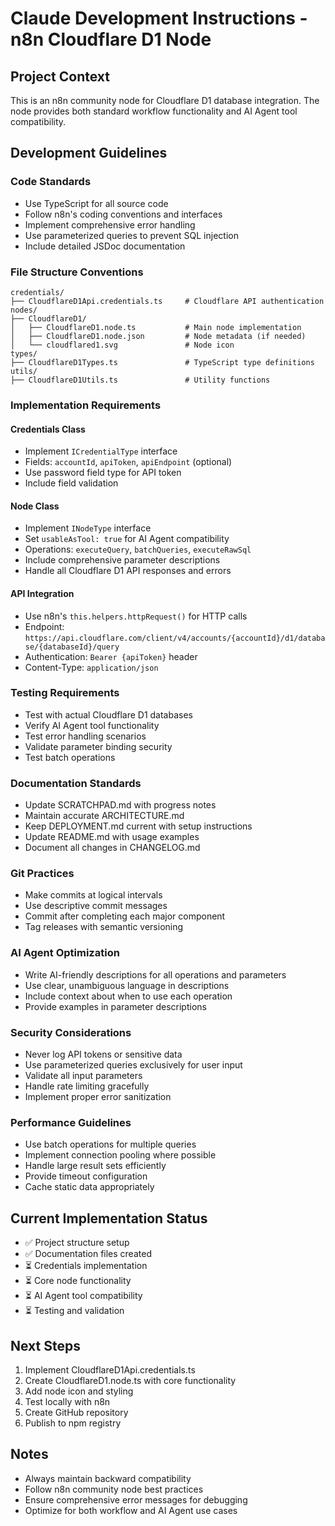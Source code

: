 # Claude Development Instructions - n8n Cloudflare D1 Node

## Project Context
This is an n8n community node for Cloudflare D1 database integration. The node provides both standard workflow functionality and AI Agent tool compatibility.

## Development Guidelines

### Code Standards
- Use TypeScript for all source code
- Follow n8n's coding conventions and interfaces
- Implement comprehensive error handling
- Use parameterized queries to prevent SQL injection
- Include detailed JSDoc documentation

### File Structure Conventions
```
credentials/
├── CloudflareD1Api.credentials.ts     # Cloudflare API authentication
nodes/
├── CloudflareD1/
│   ├── CloudflareD1.node.ts           # Main node implementation
│   ├── CloudflareD1.node.json         # Node metadata (if needed)
│   └── cloudflared1.svg               # Node icon
types/
├── CloudflareD1Types.ts               # TypeScript type definitions
utils/
├── CloudflareD1Utils.ts               # Utility functions
```

### Implementation Requirements

#### Credentials Class
- Implement `ICredentialType` interface
- Fields: `accountId`, `apiToken`, `apiEndpoint` (optional)
- Use password field type for API token
- Include field validation

#### Node Class
- Implement `INodeType` interface
- Set `usableAsTool: true` for AI Agent compatibility
- Operations: `executeQuery`, `batchQueries`, `executeRawSql`
- Include comprehensive parameter descriptions
- Handle all Cloudflare D1 API responses and errors

#### API Integration
- Use n8n's `this.helpers.httpRequest()` for HTTP calls
- Endpoint: `https://api.cloudflare.com/client/v4/accounts/{accountId}/d1/database/{databaseId}/query`
- Authentication: `Bearer {apiToken}` header
- Content-Type: `application/json`

### Testing Requirements
- Test with actual Cloudflare D1 databases
- Verify AI Agent tool functionality
- Test error handling scenarios
- Validate parameter binding security
- Test batch operations

### Documentation Standards
- Update SCRATCHPAD.md with progress notes
- Maintain accurate ARCHITECTURE.md
- Keep DEPLOYMENT.md current with setup instructions
- Update README.md with usage examples
- Document all changes in CHANGELOG.md

### Git Practices
- Make commits at logical intervals
- Use descriptive commit messages
- Commit after completing each major component
- Tag releases with semantic versioning

### AI Agent Optimization
- Write AI-friendly descriptions for all operations and parameters
- Use clear, unambiguous language in descriptions
- Include context about when to use each operation
- Provide examples in parameter descriptions

### Security Considerations
- Never log API tokens or sensitive data
- Use parameterized queries exclusively for user input
- Validate all input parameters
- Handle rate limiting gracefully
- Implement proper error sanitization

### Performance Guidelines
- Use batch operations for multiple queries
- Implement connection pooling where possible
- Handle large result sets efficiently
- Provide timeout configuration
- Cache static data appropriately

## Current Implementation Status
- ✅ Project structure setup
- ✅ Documentation files created
- ⏳ Credentials implementation
- ⏳ Core node functionality
- ⏳ AI Agent tool compatibility
- ⏳ Testing and validation

## Next Steps
1. Implement CloudflareD1Api.credentials.ts
2. Create CloudflareD1.node.ts with core functionality
3. Add node icon and styling
4. Test locally with n8n
5. Create GitHub repository
6. Publish to npm registry

## Notes
- Always maintain backward compatibility
- Follow n8n community node best practices
- Ensure comprehensive error messages for debugging
- Optimize for both workflow and AI Agent use cases